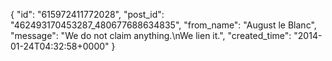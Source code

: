  {
   "id": "615972411772028",
   "post_id": "462493170453287_480677688634835",
   "from_name": "August le Blanc",
   "message": "We do not claim anything.\nWe lien it.",
   "created_time": "2014-01-24T04:32:58+0000"
 }
